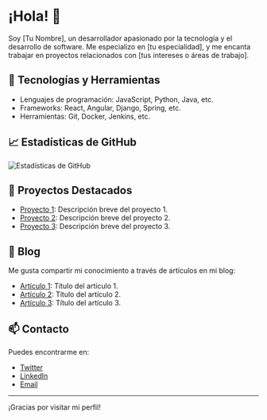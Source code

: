 # ¡Hola! 👋

Soy [Tu Nombre], un desarrollador apasionado por la tecnología y el desarrollo de software. Me especializo en [tu especialidad], y me encanta trabajar en proyectos relacionados con [tus intereses o áreas de trabajo].

## 🔧 Tecnologías y Herramientas
- Lenguajes de programación: JavaScript, Python, Java, etc.
- Frameworks: React, Angular, Django, Spring, etc.
- Herramientas: Git, Docker, Jenkins, etc.

## 📈 Estadísticas de GitHub
![Estadísticas de GitHub](https://github-readme-stats.vercel.app/api?username=tu-usuario&show_icons=true&theme=radical)

## 🚀 Proyectos Destacados
- [Proyecto 1](https://github.com/tu-usuario/proyecto-1): Descripción breve del proyecto 1.
- [Proyecto 2](https://github.com/tu-usuario/proyecto-2): Descripción breve del proyecto 2.
- [Proyecto 3](https://github.com/tu-usuario/proyecto-3): Descripción breve del proyecto 3.

## 📝 Blog
Me gusta compartir mi conocimiento a través de artículos en mi blog:
- [Artículo 1](https://enlace-a-tu-blog/articulo-1): Título del artículo 1.
- [Artículo 2](https://enlace-a-tu-blog/articulo-2): Título del artículo 2.
- [Artículo 3](https://enlace-a-tu-blog/articulo-3): Título del artículo 3.

## 📫 Contacto
Puedes encontrarme en:
- [Twitter](https://twitter.com/tu-usuario)
- [LinkedIn](https://linkedin.com/in/tu-usuario)
- [Email](mailto:tu-email@example.com)

---

¡Gracias por visitar mi perfil!
